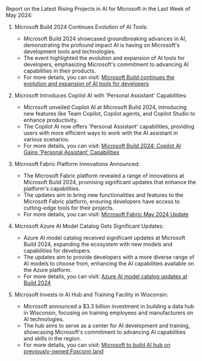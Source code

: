 Report on the Latest Rising Projects in AI for Microsoft in the Last Week of May 2024:

1. Microsoft Build 2024 Continues Evolution of AI Tools:
   - Microsoft Build 2024 showcased groundbreaking advances in AI, demonstrating the profound impact AI is having on Microsoft's development tools and technologies.
   - The event highlighted the evolution and expansion of AI tools for developers, emphasizing Microsoft's commitment to advancing AI capabilities in their products.
   - For more details, you can visit: [Microsoft Build continues the evolution and expansion of AI tools for developers](https://news.microsoft.com/en-hk/2024/05/22/whats-next-microsoft-build-continues-the-evolution-and-expansion-of-ai-tools-for-developers/)

2. Microsoft Introduces Copilot AI with 'Personal Assistant' Capabilities:
   - Microsoft unveiled Copilot AI at Microsoft Build 2024, introducing new features like Team Copilot, Copilot agents, and Copilot Studio to enhance productivity.
   - The Copilot AI now offers 'Personal Assistant' capabilities, providing users with more efficient ways to work with the AI assistant in various scenarios.
   - For more details, you can visit: [Microsoft Build 2024: Copilot AI Gains 'Personal Assistant' Capabilities](https://www.techrepublic.com/article/microsoft-build-2024-copilot/)

3. Microsoft Fabric Platform Innovations Announced:
   - The Microsoft Fabric platform revealed a range of innovations at Microsoft Build 2024, promising significant updates that enhance the platform's capabilities.
   - The updates aim to bring new functionalities and features to the Microsoft Fabric platform, ensuring developers have access to cutting-edge tools for their projects.
   - For more details, you can visit: [Microsoft Fabric May 2024 Update](https://blog.fabric.microsoft.com/en-US/blog/microsoft-fabric-may-2024-update/)

4. Microsoft Azure AI Model Catalog Gets Significant Updates:
   - Azure AI model catalog received significant updates at Microsoft Build 2024, expanding the ecosystem with new models and capabilities for developers.
   - The updates aim to provide developers with a more diverse range of AI models to choose from, enhancing the AI capabilities available on the Azure platform.
   - For more details, you can visit: [Azure AI model catalog updates at Build 2024](https://techcommunity.microsoft.com/t5/ai-machine-learning-blog/expanding-the-azure-ai-model-catalog-ecosystem/ba-p/4147215)

5. Microsoft Invests in AI Hub and Training Facility in Wisconsin:
   - Microsoft announced a $3.3 billion investment in building a data hub in Wisconsin, focusing on training employees and manufacturers on AI technologies.
   - The hub aims to serve as a center for AI development and training, showcasing Microsoft's commitment to advancing AI capabilities and skills in the region.
   - For more details, you can visit: [Microsoft to build AI hub on previously-owned Foxconn land](https://www.cnn.com/2024/05/08/tech/microsoft-ai-wisconsin/index.html)